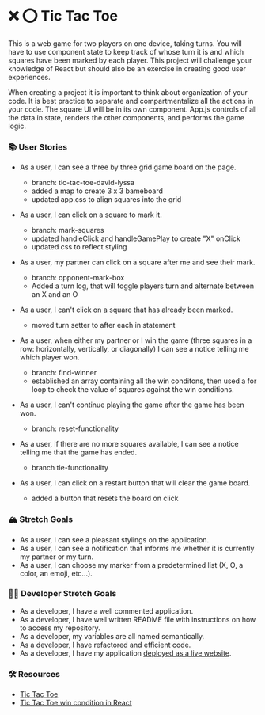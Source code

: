 # ❌ ⭕️ Tic Tac Toe

This is a web game for two players on one device, taking turns. You will have to use component state to keep track of whose turn it is and which squares have been marked by each player. This project will challenge your knowledge of React but should also be an exercise in creating good user experiences.

When creating a project it is important to think about organization of your code. It is best practice to separate and compartmentalize all the actions in your code. The square UI will be in its own component. App.js controls of all the data in state, renders the other components, and performs the game logic.

### 📚 User Stories

- As a user, I can see a three by three grid game board on the page.
  - branch: tic-tac-toe-david-lyssa
  - added a map to create 3 x 3 bameboard
  - updated app.css to align squares into the grid
- As a user, I can click on a square to mark it.
  - branch: mark-squares 
  - updated handleClick and handleGamePlay to create "X" onClick
  - updated css to reflect styling 
- As a user, my partner can click on a square after me and see their mark.
  - branch: opponent-mark-box
  - Added a turn log, that will toggle players turn and alternate between an X and an O
- As a user, I can't click on a square that has already been marked.
  - moved turn setter to after each in statement 
- As a user, when either my partner or I win the game (three squares in a row: horizontally, vertically, or diagonally) I can see a notice telling me which player won.
  - branch: find-winner
  - established an array containing all the win conditons, then used a for loop to check the value of squares against the win conditions.
- As a user, I can't continue playing the game after the game has been won.
  - branch: reset-functionality
  
- As a user, if there are no more squares available, I can see a notice telling me that the game has ended.
  - branch tie-functionality
- As a user, I can click on a restart button that will clear the game board.
  - added a button that resets the board on click

### 🏔 Stretch Goals

- As a user, I can see a pleasant stylings on the application.
- As a user, I can see a notification that informs me whether it is currently my partner or my turn.
- As a user, I can choose my marker from a predetermined list (X, O, a color, an emoji, etc...).

### 👩‍💻 Developer Stretch Goals

- As a developer, I have a well commented application.
- As a developer, I have well written README file with instructions on how to access my repository.
- As a developer, my variables are all named semantically.
- As a developer, I have refactored and efficient code.
- As a developer, I have my application [deployed as a live website](https://render.com/docs/deploy-create-react-app).

### 🛠 Resources

- [Tic Tac Toe](https://en.wikipedia.org/wiki/Tic-tac-toe)
- [Tic Tac Toe win condition in React](https://forum.freecodecamp.org/t/need-help-understanding-react-tic-tac-toe-winner-function/137840)
